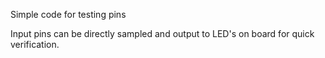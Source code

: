 Simple code for testing pins

Input pins can be directly sampled and output to LED's on board for quick verification.
